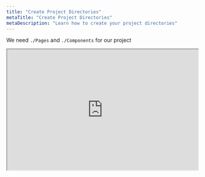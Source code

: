 ```yaml
---
title: "Create Project Directories"
metaTitle: "Create Project Directories"
metaDescription: "Learn how to create your project directories"
---
```


We need `./Pages` and `./Components` for our project

<iframe src="https://showterm.io/528a5438172dec46084a2#fast" width="100%" height="320"></iframe>
